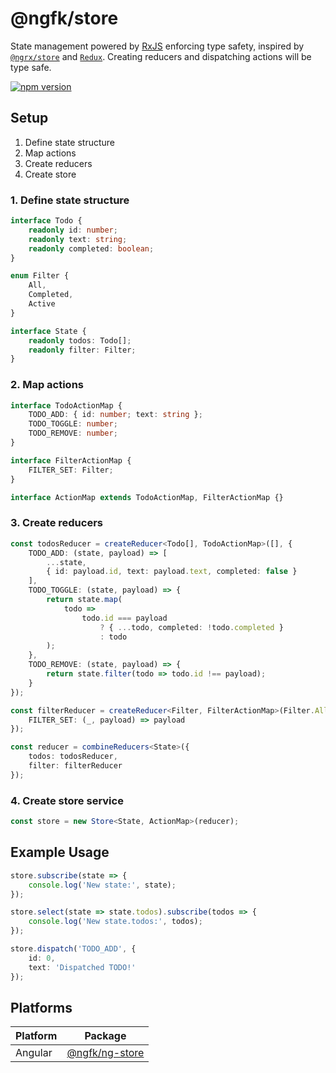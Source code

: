 # @ngfk/store

State management powered by [RxJS](https://github.com/ReactiveX/rxjs) enforcing type safety, inspired by [`@ngrx/store`](https://github.com/ngrx/platform) and [`Redux`](http://redux.js.org). Creating reducers and dispatching actions will be type safe.

[![npm version](https://img.shields.io/npm/v/@ngfk/store.svg)](https://www.npmjs.com/package/@ngfk/store)

## Setup

1. Define state structure
2. Map actions
3. Create reducers
4. Create store

### 1. Define state structure

```typescript
interface Todo {
    readonly id: number;
    readonly text: string;
    readonly completed: boolean;
}

enum Filter {
    All,
    Completed,
    Active
}

interface State {
    readonly todos: Todo[];
    readonly filter: Filter;
}
```

### 2. Map actions

```typescript
interface TodoActionMap {
    TODO_ADD: { id: number; text: string };
    TODO_TOGGLE: number;
    TODO_REMOVE: number;
}

interface FilterActionMap {
    FILTER_SET: Filter;
}

interface ActionMap extends TodoActionMap, FilterActionMap {}
```

### 3. Create reducers

```typescript
const todosReducer = createReducer<Todo[], TodoActionMap>([], {
    TODO_ADD: (state, payload) => [
        ...state,
        { id: payload.id, text: payload.text, completed: false }
    ],
    TODO_TOGGLE: (state, payload) => {
        return state.map(
            todo =>
                todo.id === payload
                    ? { ...todo, completed: !todo.completed }
                    : todo
        );
    },
    TODO_REMOVE: (state, payload) => {
        return state.filter(todo => todo.id !== payload);
    }
});

const filterReducer = createReducer<Filter, FilterActionMap>(Filter.All, {
    FILTER_SET: (_, payload) => payload
});

const reducer = combineReducers<State>({
    todos: todosReducer,
    filter: filterReducer
});
```

### 4. Create store service

```typescript
const store = new Store<State, ActionMap>(reducer);
```

## Example Usage
```typescript
store.subscribe(state => {
    console.log('New state:', state);
});

store.select(state => state.todos).subscribe(todos => {
    console.log('New state.todos:', todos);
});

store.dispatch('TODO_ADD', {
    id: 0,
    text: 'Dispatched TODO!'
});
```

## Platforms

| Platform | Package
| ---------|-----------
| Angular  | [@ngfk/ng-store](https://www.npmjs.com/package/@ngfk/ng-store)
